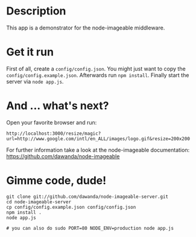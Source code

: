 # Description

This app is a demonstrator for the node-imageable middleware.

# Get it run

First of all, create a `config/config.json`. You might just want to copy the `config/config.example.json`.
Afterwards run `npm install`. Finally start the server via `node app.js`.

# And ... what's next?

Open your favorite browser and run:

    http://localhost:3000/resize/magic?url=http://www.google.com/intl/en_ALL/images/logo.gif&resize=200x200
    
For further information take a look at the node-imageable documentation: https://github.com/dawanda/node-imageable

# Gimme code, dude!

    git clone git://github.com/dawanda/node-imageable-server.git
    cd node-imageable-server
    cp config/config.example.json config/config.json
    npm install .
    node app.js

    # you can also do sudo PORT=80 NODE_ENV=production node app.js